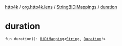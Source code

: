 [http4k](../../index.md) / [org.http4k.lens](../index.md) / [StringBiDiMappings](index.md) / [duration](./duration.md)

# duration

`fun duration(): `[`BiDiMapping`](../-bi-di-mapping/index.md)`<`[`String`](https://kotlinlang.org/api/latest/jvm/stdlib/kotlin/-string/index.html)`, `[`Duration`](https://docs.oracle.com/javase/9/docs/api/java/time/Duration.html)`!>`